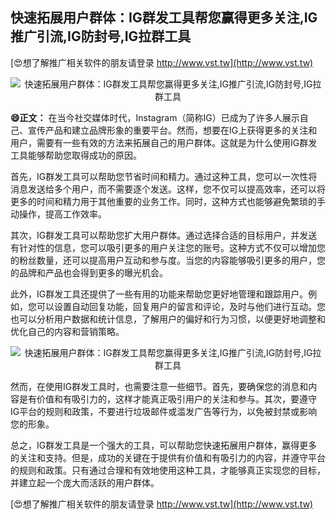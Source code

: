 ## **快速拓展用户群体：IG群发工具帮您赢得更多关注,IG推广引流,IG防封号,IG拉群工具**

[😍想了解推广相关软件的朋友请登录 http://www.vst.tw](http://www.vst.tw)

 <center><img src="https://vst.tw/MP4/tuiguang/png/1.png" alt="快速拓展用户群体：IG群发工具帮您赢得更多关注,IG推广引流,IG防封号,IG拉群工具"></center>

**😄正文：**
在当今社交媒体时代，Instagram（简称IG）已成为了许多人展示自己、宣传产品和建立品牌形象的重要平台。然而，想要在IG上获得更多的关注和用户，需要有一些有效的方法来拓展自己的用户群体。这就是为什么使用IG群发工具能够帮助您取得成功的原因。

首先，IG群发工具可以帮助您节省时间和精力。通过这种工具，您可以一次性将消息发送给多个用户，而不需要逐个发送。这样，您不仅可以提高效率，还可以将更多的时间和精力用于其他重要的业务工作。同时，这种方式也能够避免繁琐的手动操作，提高工作效率。

其次，IG群发工具可以帮助您扩大用户群体。通过选择合适的目标用户，并发送有针对性的信息，您可以吸引更多的用户关注您的账号。这种方式不仅可以增加您的粉丝数量，还可以提高用户互动和参与度。当您的内容能够吸引更多的用户，您的品牌和产品也会得到更多的曝光机会。

此外，IG群发工具还提供了一些有用的功能来帮助您更好地管理和跟踪用户。例如，您可以设置自动回复功能，回复用户的留言和评论，及时与他们进行互动。您也可以分析用户数据和统计信息，了解用户的偏好和行为习惯，以便更好地调整和优化自己的内容和营销策略。

 <center><img src="https://vst.tw/MP4/tuiguang/png/0.png" alt="快速拓展用户群体：IG群发工具帮您赢得更多关注,IG推广引流,IG防封号,IG拉群工具"></center>

然而，在使用IG群发工具时，也需要注意一些细节。首先，要确保您的消息和内容是有价值和有吸引力的，这样才能真正吸引用户的关注和参与。其次，要遵守IG平台的规则和政策，不要进行垃圾邮件或滥发广告等行为，以免被封禁或影响您的形象。

总之，IG群发工具是一个强大的工具，可以帮助您快速拓展用户群体，赢得更多的关注和支持。但是，成功的关键在于提供有价值和有吸引力的内容，并遵守平台的规则和政策。只有通过合理和有效地使用这种工具，才能够真正实现您的目标，并建立起一个庞大而活跃的用户群体。

[😍想了解推广相关软件的朋友请登录 http://www.vst.tw](http://www.vst.tw)



